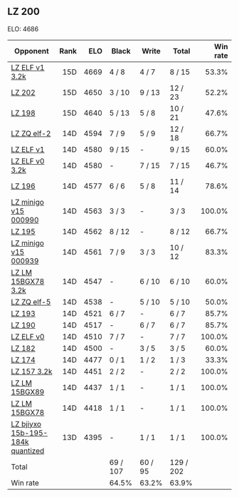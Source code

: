 ## LZ 200 ##

ELO: 4686

Opponent | Rank | ELO | Black | Write | Total | Win rate
---------|-----:|----:|-------|-------|-------|-------:
[LZ ELF v1 3.2k](LZ%20ELF%20v1%203.2k.md) | 15D | 4669 | 4 / 8 | 4 / 7 | 8 / 15 | 53.3%
[LZ 202](LZ%20202.md) | 15D | 4650 | 3 / 10 | 9 / 13 | 12 / 23 | 52.2%
[LZ 198](LZ%20198.md) | 15D | 4640 | 5 / 13 | 5 / 8 | 10 / 21 | 47.6%
[LZ ZQ elf-2](LZ%20ZQ%20elf-2.md) | 14D | 4594 | 7 / 9 | 5 / 9 | 12 / 18 | 66.7%
[LZ ELF v1](LZ%20ELF%20v1.md) | 14D | 4580 | 9 / 15 | - | 9 / 15 | 60.0%
[LZ ELF v0 3.2k](LZ%20ELF%20v0%203.2k.md) | 14D | 4580 | - | 7 / 15 | 7 / 15 | 46.7%
[LZ 196](LZ%20196.md) | 14D | 4577 | 6 / 6 | 5 / 8 | 11 / 14 | 78.6%
[LZ minigo v15 000990](LZ%20minigo%20v15%20000990.md) | 14D | 4563 | 3 / 3 | - | 3 / 3 | 100.0%
[LZ 195](LZ%20195.md) | 14D | 4562 | 8 / 12 | - | 8 / 12 | 66.7%
[LZ minigo v15 000939](LZ%20minigo%20v15%20000939.md) | 14D | 4561 | 7 / 9 | 3 / 3 | 10 / 12 | 83.3%
[LZ LM 15BGX78 3.2k](LZ%20LM%2015BGX78%203.2k.md) | 14D | 4547 | - | 6 / 10 | 6 / 10 | 60.0%
[LZ ZQ elf-5](LZ%20ZQ%20elf-5.md) | 14D | 4538 | - | 5 / 10 | 5 / 10 | 50.0%
[LZ 193](LZ%20193.md) | 14D | 4521 | 6 / 7 | - | 6 / 7 | 85.7%
[LZ 190](LZ%20190.md) | 14D | 4517 | - | 6 / 7 | 6 / 7 | 85.7%
[LZ ELF v0](LZ%20ELF%20v0.md) | 14D | 4510 | 7 / 7 | - | 7 / 7 | 100.0%
[LZ 182](LZ%20182.md) | 14D | 4500 | - | 3 / 5 | 3 / 5 | 60.0%
[LZ 174](LZ%20174.md) | 14D | 4477 | 0 / 1 | 1 / 2 | 1 / 3 | 33.3%
[LZ 157 3.2k](LZ%20157%203.2k.md) | 14D | 4451 | 2 / 2 | - | 2 / 2 | 100.0%
[LZ LM 15BGX89](LZ%20LM%2015BGX89.md) | 14D | 4437 | 1 / 1 | - | 1 / 1 | 100.0%
[LZ LM 15BGX78](LZ%20LM%2015BGX78.md) | 14D | 4418 | 1 / 1 | - | 1 / 1 | 100.0%
[LZ bjiyxo 15b-195-184k quantized](LZ%20bjiyxo%2015b-195-184k%20quantized.md) | 13D | 4395 | - | 1 / 1 | 1 / 1 | 100.0%
Total | | | 69 / 107 | 60 / 95 | 129 / 202 | 
Win rate| | | 64.5% | 63.2% | 63.9% | 
